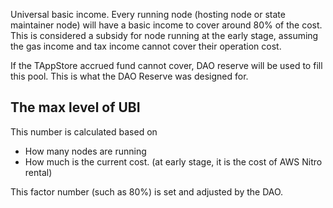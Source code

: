 Universal basic income. 
Every running node (hosting node or state maintainer node) will have a basic income to cover around 80% of the cost. This is considered a subsidy for node running at the early stage, assuming the gas income and tax income cannot cover their operation cost.

If the TAppStore accrued fund cannot cover, DAO reserve will be used to fill this pool. This is what the DAO Reserve was designed for.

## The max level of UBI
This number is calculated based on 
- How many nodes are running
- How much is the current cost. (at early stage, it is the cost of AWS Nitro rental)

This factor number (such as 80%) is set and adjusted by the DAO.



